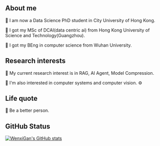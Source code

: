 ## About me 

🤖 I am now a Data Science PhD student in City University of Hong Kong.

🤖 I got my MSc of DCAI(data centric ai) from Hong Kong University of Science and Technology(Guangzhou).

🤖 I got my BEng in computer science from Wuhan University.

## Research interests 

🤯 My current research interest is in RAG, AI Agent, Model Compression.

🤯 I'm also interested in computer systems and computer vision. ⚙️

## Life quote

🥥 Be a better person.

## GitHub Status
[![WenxiGan's GitHub stats](https://github-readme-stats.vercel.app/api?username=WenxiGan)](https://github.com/WenxiGan/github-readme-stats&show_icons=true)

<!--
**WenxiGan/WenxiGan** is a ✨ _special_ ✨ repository because its `README.md` (this file) appears on your GitHub profile.

Here are some ideas to get you started:

- 🔭 I’m currently working on ...
- 🌱 I’m currently learning ...
- 👯 I’m looking to collaborate on ...
- 🤔 I’m looking for help with ...
- 💬 Ask me about ...
- 📫 How to reach me: ...
- 😄 Pronouns: ...
- ⚡ Fun fact: ...
-->
